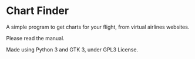 # Chart Finder
A simple program to get charts for your flight, from virtual airlines websites.

Please read the manual.

Made using Python 3 and GTK 3, under GPL3 License.